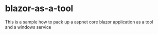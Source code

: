 # blazor-as-a-tool
This is a sample how to pack up a aspnet core blazor application as a tool and a windows service

